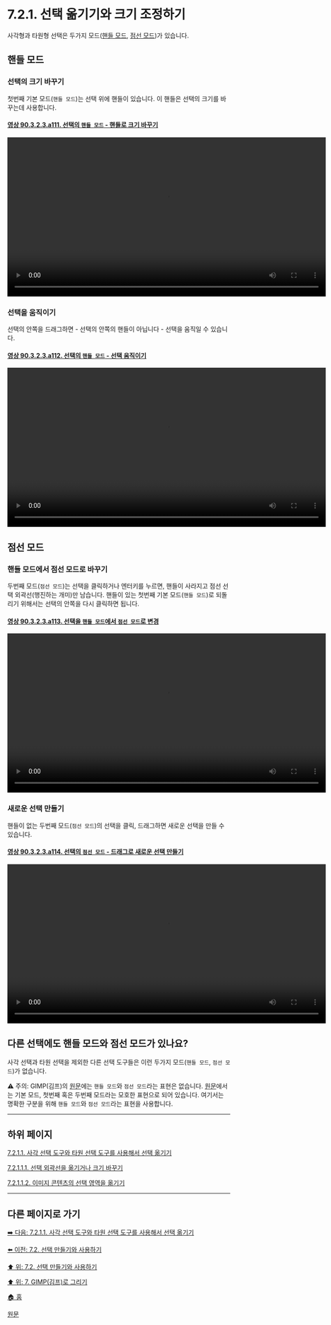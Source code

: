 # 7.2.1. 선택 옮기기와 크기 조정하기

사각형과 타원형 선택은 두가지 모드([핸들 모드](./19-glossaryx-selection_mode-handle_mode.md), [점선 모드](./19-glossaryx-selection_mode-dotted_mode.md))가 있습니다. 

## 핸들 모드
### 선택의 크기 바꾸기
첫번째 기본 모드(`핸들 모드`)는 선택 위에 핸들이 있습니다. 이 핸들은 선택의 크기를 바꾸는데 사용합니다. 

<a id="90-03-02-03-a111"></a>

#### [영상 90.3.2.3.a111. 선택의 `핸들 모드` - 핸들로 크기 바꾸기](./90-03-02-03-rectangle_select.md#90-03-02-03-a111)
<video controls="controls" width="720" src="https://github.com/wonder13662/gimp/assets/15767104/37be8e66-b382-4ae5-ace4-0cbccc31686a"></video>

### 선택을 움직이기
선택의 안쪽을 드래그하면 - 선택의 안쪽의 핸들이 아닙니다 - 선택을 움직일 수 있습니다.

<a id="90-03-02-03-a112"></a>

#### [영상 90.3.2.3.a112. 선택의 `핸들 모드` - 선택 움직이기](./90-03-02-03-rectangle_select.md#90-03-02-03-a112)
<video controls="controls" width="720" src="https://github.com/wonder13662/gimp/assets/15767104/994c594d-36ca-400d-9ca5-c44ce7074539"></video>

## 점선 모드
### 핸들 모드에서 점선 모드로 바꾸기
두번째 모드(`점선 모드`)는 선택을 클릭하거나 엔터키를 누르면, 핸들이 사라지고 점선 선택 외곽선(행진하는 개미)만 남습니다. 핸들이 있는 첫번째 기본 모드(`핸들 모드`)로 되돌리기 위해서는 선택의 안쪽을 다시 클릭하면 됩니다.

<a id="90-03-02-03-a113"></a>

#### [영상 90.3.2.3.a113. 선택을 `핸들 모드`에서 `점선 모드`로 변경](./90-03-02-03-rectangle_select.md#90-03-02-03-a113)
<video controls="controls" width="720" src="https://github.com/wonder13662/gimp/assets/15767104/144097b9-643e-4bfc-8154-212931839d49"></video>

### 새로운 선택 만들기
핸들이 없는 두번째 모드(`점선 모드`)의 선택을 클릭, 드래그하면 새로운 선택을 만들 수 있습니다.

<a id="90-03-02-03-a114"></a>

#### [영상 90.3.2.3.a114. 선택의 `점선 모드` - 드래그로 새로운 선택 만들기](./90-03-02-03-rectangle_select.md#90-03-02-03-a114)
<video controls="controls" width="720" src="https://github.com/wonder13662/gimp/assets/15767104/b8f33945-e07c-44a2-aec3-fa503336369b"></video>

## 다른 선택에도 핸들 모드와 점선 모드가 있나요?
사각 선택과 타원 선택을 제외한 다른 선택 도구들은 이런 두가지 모드(`핸들 모드`, `점선 모드`)가 없습니다.

⚠️ 주의: GIMP(김프)의 [원문](https://docs.gimp.org/2.10/ko/gimp-using-selections.html)에는 `핸들 모드`와 `점선 모드`라는 표현은 없습니다. [원문](https://docs.gimp.org/2.10/ko/gimp-using-selections.html)에서는 기본 모드, 첫번째 혹은 두번째 모드라는 모호한 표현으로 되어 있습니다. 여기서는 명확한 구분을 위해 `핸들 모드`와 `점선 모드`라는 표현을 사용합니다.

***

## 하위 페이지

[7.2.1.1. 사각 선택 도구와 타원 선택 도구를 사용해서 선택 옮기기](./07-02-01-01-00-moving_selections_using_the_rectangle_and_ellipse_select_tools.md)

[7.2.1.1.1. 선택 외곽선을 옮기거나 크기 바꾸기](./07-02-01-01-01-moving_and_resizing_the_selection_outline.md)

[7.2.1.1.2. 이미지 콘텐츠의 선택 영역을 옮기기](./07-02-01-01-02-moving_the_selection_with_the_image_contents.md)

***

## 다른 페이지로 가기
[➡️ 다음: 7.2.1.1. 사각 선택 도구와 타원 선택 도구를 사용해서 선택 옮기기](./07-02-01-01-00-moving_selections_using_the_rectangle_and_ellipse_select_tools.md)

[⬅️ 이전: 7.2. 선택 만들기와 사용하기](./07-02-00-creating-and-using-selections.md)

[⬆️ 위: 7.2. 선택 만들기와 사용하기](./07-02-00-creating-and-using-selections.md)

[⬆️ 위: 7. GIMP(김프)로 그리기](./07-00-painting-with-gimp.md)

[🏠 홈](./00-home.md)

[원문](https://docs.gimp.org/2.10/ko/gimp-using-selections.html)
